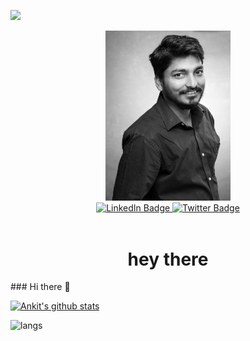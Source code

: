 ![](https://komarev.com/ghpvc/?username=0xankit&color=brightgreen)
<div id="header" align="center">
  <img src="https://raw.githubusercontent.com/0xankit/0xankit.github.io/master/assets/images/author/0xankit.png" width="200"/>
  <div id="badges">
    <a href="https://www.linkedin.com/in/0xankit/">
      <img src="https://img.shields.io/badge/LinkedIn-blue?style=for-the-badge&logo=linkedin&logoColor=white" alt="LinkedIn Badge"/>
    </a>
    <a href="https://twitter.com/me_0xankit">
      <img src="https://img.shields.io/badge/Twitter-blue?style=for-the-badge&logo=twitter&logoColor=white" alt="Twitter Badge"/>
    </a>
  </div>
  <img src="https://komarev.com/ghpvc/?username=0xankit&style=flat-square&color=brightgreen" alt=""/>
  <h1>
    hey there
  </h1>
</div>
### Hi there 👋

<!--
**0xankit/0xankit** is a ✨ _special_ ✨ repository because its `README.md` (this file) appears on your GitHub profile.

Here are some ideas to get you started:

- 🔭 I’m currently working on ...
- 🌱 I’m currently learning ...
- 👯 I’m looking to collaborate on ...
- 🤔 I’m looking for help with ...
- 💬 Ask me about ...
- 📫 How to reach me: ...
- 😄 Pronouns: ...
- ⚡ Fun fact: ...
-->

[![Ankit's github stats](https://github-readme-stats.vercel.app/api?username=0xankit&count_private=true&title_color=f4ff04&text_color=fff249&icon_color=ffdb62&bg_color=000000&hide_border=true)](https://github.com/anuraghazra/github-readme-stats)

![langs](https://github-readme-stats.vercel.app/api/top-langs/?username=0xankit&layout=compact&title_color=f4ff04&text_color=fff249&icon_color=ffdb62&bg_color=000000&hide_border=true&langs_count=12)



